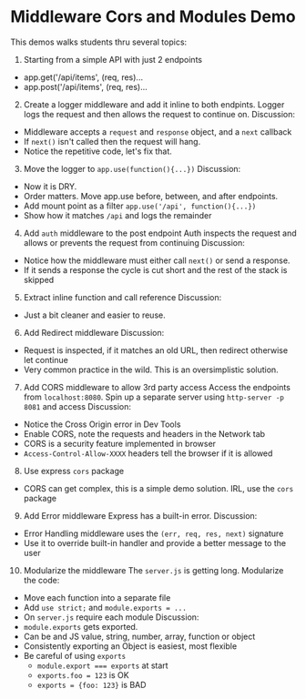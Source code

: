 Middleware Cors and Modules Demo
============================


This demos walks students thru several topics:

1) Starting from a simple API with just 2 endpoints
- app.get('/api/items', (req, res)...
- app.post('/api/items', (req, res)...


2) Create a logger middleware and add it inline to both endpints.
Logger logs the request and then allows the request to continue on.
Discussion:
- Middleware accepts a `request` and `response` object, and a `next` callback
- If `next()` isn't called then the request will hang.
- Notice the repetitive code, let's fix that.

3) Move the logger to `app.use(function(){...})`
Discussion:
- Now it is DRY.
- Order matters. Move app.use before, between, and after endpoints.
- Add mount point as a filter `app.use('/api', function(){...})`
- Show how it matches `/api` and logs the remainder
 
4) Add `auth` middleware to the post endpoint
Auth inspects the request and allows or prevents the request from continuing
Discussion:
- Notice how the middleware must either call `next()` or send a response.
- If it sends a response the cycle is cut short and the rest of the stack is skipped

5) Extract inline function and call reference
Discussion:
- Just a bit cleaner and easier to reuse.

6) Add Redirect middleware
Discussion:
- Request is inspected, if it matches an old URL, then redirect otherwise let continue
- Very common practice in the wild. This is an oversimplistic solution.

7) Add CORS middleware to allow 3rd party access
Access the endpoints from `localhost:8080`.
Spin up a separate server using `http-server -p 8081` and access
Discussion:
- Notice the Cross Origin error in Dev Tools
- Enable CORS, note the requests and headers in the Network tab
- CORS is a security feature implemented in browser
- `Access-Control-Allow-XXXX` headers tell the browser if it is allowed

8) Use express `cors` package
- CORS can get complex, this is a simple demo solution. IRL, use the `cors` package

9) Add Error middleware
Express has a built-in error. 
Discussion:
- Error Handling middleware uses the `(err, req, res, next)` signature
- Use it to override built-in handler and provide a better message to the user

10) Modularize the middleware
The `server.js` is getting long. Modularize the code:
- Move each function into a separate file
- Add `use strict;` and `module.exports = ...` 
- On `server.js` require each module
Discussion:
- `module.exports` gets exported.
- Can be and JS value, string, number, array, function or object
- Consistently exporting an Object is easiest, most flexible
- Be careful of using `exports`
  - `module.export === exports` at start
  - `exports.foo = 123` is OK
  - `exports = {foo: 123}` is BAD